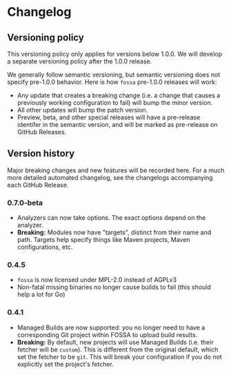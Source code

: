# Changelog

## Versioning policy

This versioning policy only applies for versions below 1.0.0. We will develop a
separate versioning policy after the 1.0.0 release.

We generally follow semantic versioning, but semantic versioning does not
specify pre-1.0.0 behavior. Here is how `fossa` pre-1.0.0 releases will work:

- Any update that creates a breaking change (i.e. a change that causes a
  previously working configuration to fail) will bump the minor version.
- All other updates will bump the patch version.
- Preview, beta, and other special releases will have a pre-release identifer in
  the semantic version, and will be marked as pre-release on GitHub Releases.

## Version history

Major breaking changes and new features will be recorded here. For a much more
detailed automated changelog, see the changelogs accompanying each GitHub
Release.

### 0.7.0-beta

- Analyzers can now take options. The exact options depend on the analyzer.
- **Breaking:** Modules now have "targets", distinct from their name and path.
  Targets help specify things like Maven projects, Maven configurations, etc.

### 0.4.5
- `fossa` is now licensed under MPL-2.0 instead of AGPLv3
- Non-fatal missing binaries no longer cause builds to fail (this should help a
  lot for Go)

### 0.4.1
- Managed Builds are now supported: you no longer need to have a corresponding
  Git project within FOSSA to upload build results.
- **Breaking:** By default, new projects will use Managed Builds (i.e. their
  fetcher will be `custom`). This is different from the original default, which
  set the fetcher to be `git`. This will break your configuration if you do not
  explicitly set the project's fetcher.
